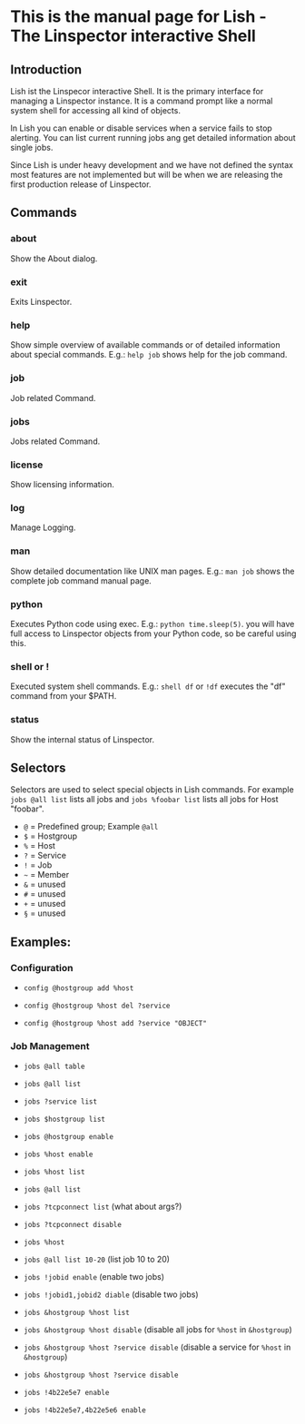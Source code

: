 This is the manual page for Lish - The Linspector interactive Shell
===================================================================

Introduction
------------

Lish ist the Linspecor interactive Shell. It is the primary interface for
managing a Linspector instance. It is a command prompt like a normal
system shell for accessing all kind of objects.

In Lish you can enable or disable services when a service fails to stop
alerting. You can list current running jobs ang get detailed information
about single jobs.

Since Lish is under heavy development and we have not defined the syntax
most features are not implemented but will be when we are releasing the
first production release of Linspector.

Commands
--------

### about

Show the About dialog.

### exit

Exits Linspector.

### help

Show simple overview of available commands or of detailed information about
special commands. E.g.: `help job` shows help for the job command.

### job

Job related Command.

### jobs

Jobs related Command.

### license

Show licensing information.

### log

Manage Logging.

### man

Show detailed documentation like UNIX man pages. E.g.: `man job` shows the
complete job command manual page.

### python

Executes Python code using exec. E.g.: `python time.sleep(5)`. you will have
full access to Linspector objects from your Python code, so be careful using
this.

### shell or !

Executed system shell commands. E.g.: `shell df` or `!df` executes the "df"
command from your $PATH.

### status

Show the internal status of Linspector.

Selectors
---------

Selectors are used to select special objects in Lish commands. For example
`jobs @all list` lists all jobs and `jobs %foobar list` lists all jobs for
Host "foobar".

*   `@` = Predefined group; Example `@all`
*   `$` = Hostgroup
*   `%` = Host
*   `?` = Service
*   `!` = Job
*   `~` = Member
*   `&` = unused
*   `#` = unused
*   `+` = unused
*   `§` = unused

Examples:
---------

### Configuration

*   `config @hostgroup add %host`

*   `config @hostgroup %host del ?service`

*   `config @hostgroup %host add ?service "OBJECT"`

### Job Management

*   `jobs @all table`

*   `jobs @all list`

*   `jobs ?service list`

*   `jobs $hostgroup list`

*   `jobs @hostgroup enable`

*   `jobs %host enable`

*   `jobs %host list`

*   `jobs @all list`

*   `jobs ?tcpconnect list` (what about args?)

*   `jobs ?tcpconnect disable`

*   `jobs %host`

*   `jobs @all list 10-20` (list job 10 to 20)

*   `jobs !jobid enable` (enable two jobs)

*   `jobs !jobid1,jobid2 diable` (disable two jobs)

*   `jobs &hostgroup %host list`

*   `jobs &hostgroup %host disable` (disable all jobs for `%host` in `&hostgroup`)

*   `jobs &hostgroup %host ?service disable` (disable a service for `%host` in  `&hostgroup`)

*   `jobs &hostgroup %host ?service disable`

*   `jobs !4b22e5e7 enable`

*   `jobs !4b22e5e7,4b22e5e6 enable`
